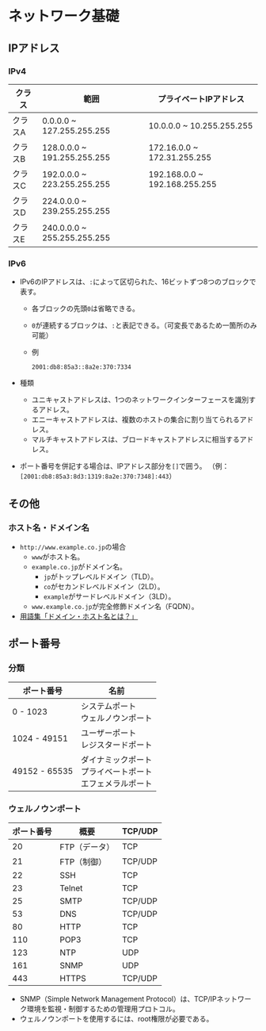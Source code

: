 # ネットワーク基礎

## IPアドレス

### IPv4

| クラス  | 範囲                        | プライベートIPアドレス        |
| ------- | --------------------------- | ----------------------------- |
| クラスA | 0.0.0.0 ~ 127.255.255.255   | 10.0.0.0 ~ 10.255.255.255     |
| クラスB | 128.0.0.0 ~ 191.255.255.255 | 172.16.0.0 ~ 172.31.255.255   |
| クラスC | 192.0.0.0 ~ 223.255.255.255 | 192.168.0.0 ~ 192.168.255.255 |
| クラスD | 224.0.0.0 ~ 239.255.255.255 |                               |
| クラスE | 240.0.0.0 ~ 255.255.255.255 |                               |

### IPv6

- IPv6のIPアドレスは、`:`によって区切られた、16ビットずつ8つのブロックで表す。

  - 各ブロックの先頭`0`は省略できる。
  - `0`が連続するブロックは、`:`と表記できる。（可変長であるため一箇所のみ可能）
  - 例

    ```text
    2001:db8:85a3::8a2e:370:7334
    ```

- 種類
  - ユニキャストアドレスは、1つのネットワークインターフェースを識別するアドレス。
  - エニーキャストアドレスは、複数のホストの集合に割り当てられるアドレス。
  - マルチキャストアドレスは、ブロードキャストアドレスに相当するアドレス。

- ポート番号を併記する場合は、IPアドレス部分を`[]`で囲う。
  （例：`[2001:db8:85a3:8d3:1319:8a2e:370:7348]:443`）

## その他

### ホスト名・ドメイン名

- `http://www.example.co.jp`の場合
  - `www`がホスト名。
  - `example.co.jp`がドメイン名。
    - `jp`がトップレベルドメイン（TLD）。
    - `co`がセカンドレベルドメイン（2LD）。
    - `example`がサードレベルドメイン（3LD）。
  - `www.example.co.jp`が完全修飾ドメイン名（FQDN）。
- [用語集「ドメイン・ホスト名とは？」](https://www.cman.jp/network/term/domain/)

## ポート番号

### 分類

| ポート番号    | 名前                                                         |
| ------------- | ------------------------------------------------------------ |
| 0 - 1023      | システムポート<br />ウェルノウンポート                       |
| 1024 - 49151  | ユーザーポート<br />レジスタードポート                       |
| 49152 - 65535 | ダイナミックポート<br />プライベートポート<br />エフェメラルポート |

### ウェルノウンポート

| ポート番号    | 概要                                       |TCP/UDP|
| ------------- | ------------------------------------------ |---|
| 20            | FTP（データ）                              |TCP|
| 21            | FTP（制御）                                |TCP/UDP|
| 22            | SSH                                        |TCP|
| 23            | Telnet                                     |TCP|
| 25            | SMTP                                       |TCP/UDP|
| 53            | DNS                                        |TCP/UDP|
| 80            | HTTP                                       |TCP|
| 110           | POP3                                       |TCP|
| 123           | NTP                                        |UDP|
| 161           | SNMP                                       |UDP|
| 443           | HTTPS                                      |TCP/UDP|

- SNMP（Simple Network Management Protocol）は、TCP/IPネットワーク環境を監視・制御するための管理用プロトコル。
- ウェルノウンポートを使用するには、root権限が必要である。
